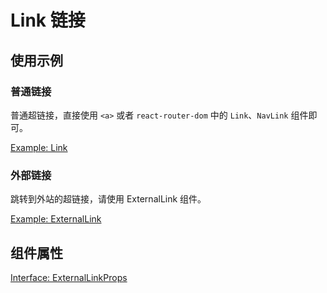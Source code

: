 # Link 链接

## 使用示例

### 普通链接

普通超链接，直接使用 `<a>` 或者 `react-router-dom` 中的 `Link`、`NavLink` 组件即可。

[Example: Link](./_example/LinkExample.jsx)

### 外部链接

跳转到外站的超链接，请使用 ExternalLink 组件。

[Example: ExternalLink](./_example/ExternalLinkExample.jsx)

## 组件属性

[Interface: ExternalLinkProps](./ExternalLink.tsx)
